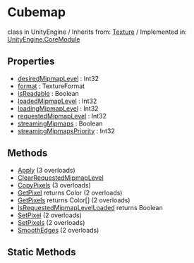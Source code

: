 # Cubemap
class in UnityEngine
 / Inherits from: <a href="https://docs.unity3d.com/6000.0/Documentation/ScriptReference/Texture.html">Texture</a> / Implemented in: <a href="https://docs.unity3d.com/6000.0/Documentation/ScriptReference/UnityEngine.CoreModule.html">UnityEngine.CoreModule</a>
## Properties
- <a href="https://docs.unity3d.com/6000.0/Documentation/ScriptReference/Cubemap-desiredMipmapLevel.html">desiredMipmapLevel</a> : Int32
- <a href="https://docs.unity3d.com/6000.0/Documentation/ScriptReference/Cubemap-format.html">format</a> : TextureFormat
- <a href="https://docs.unity3d.com/6000.0/Documentation/ScriptReference/Cubemap-isReadable.html">isReadable</a> : Boolean
- <a href="https://docs.unity3d.com/6000.0/Documentation/ScriptReference/Cubemap-loadedMipmapLevel.html">loadedMipmapLevel</a> : Int32
- <a href="https://docs.unity3d.com/6000.0/Documentation/ScriptReference/Cubemap-loadingMipmapLevel.html">loadingMipmapLevel</a> : Int32
- <a href="https://docs.unity3d.com/6000.0/Documentation/ScriptReference/Cubemap-requestedMipmapLevel.html">requestedMipmapLevel</a> : Int32
- <a href="https://docs.unity3d.com/6000.0/Documentation/ScriptReference/Cubemap-streamingMipmaps.html">streamingMipmaps</a> : Boolean
- <a href="https://docs.unity3d.com/6000.0/Documentation/ScriptReference/Cubemap-streamingMipmapsPriority.html">streamingMipmapsPriority</a> : Int32
## Methods
- <a href="https://docs.unity3d.com/6000.0/Documentation/ScriptReference/Cubemap.Apply.html">Apply</a> (3 overloads)
- <a href="https://docs.unity3d.com/6000.0/Documentation/ScriptReference/Cubemap.ClearRequestedMipmapLevel.html">ClearRequestedMipmapLevel</a>
- <a href="https://docs.unity3d.com/6000.0/Documentation/ScriptReference/Cubemap.CopyPixels.html">CopyPixels</a> (3 overloads)
- <a href="https://docs.unity3d.com/6000.0/Documentation/ScriptReference/Cubemap.GetPixel.html">GetPixel</a> returns Color (2 overloads)
- <a href="https://docs.unity3d.com/6000.0/Documentation/ScriptReference/Cubemap.GetPixels.html">GetPixels</a> returns Color[] (2 overloads)
- <a href="https://docs.unity3d.com/6000.0/Documentation/ScriptReference/Cubemap.IsRequestedMipmapLevelLoaded.html">IsRequestedMipmapLevelLoaded</a> returns Boolean
- <a href="https://docs.unity3d.com/6000.0/Documentation/ScriptReference/Cubemap.SetPixel.html">SetPixel</a> (2 overloads)
- <a href="https://docs.unity3d.com/6000.0/Documentation/ScriptReference/Cubemap.SetPixels.html">SetPixels</a> (2 overloads)
- <a href="https://docs.unity3d.com/6000.0/Documentation/ScriptReference/Cubemap.SmoothEdges.html">SmoothEdges</a> (2 overloads)
## Static Methods
